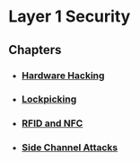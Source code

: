 # Layer 1 Security


## Chapters

- ### [Hardware Hacking](https://github.com/FloDevAT/Security-Documentation/tree/master/layer_1/hardware_hacking)
- ### [Lockpicking](https://github.com/FloDevAT/Security-Documentation/tree/master/lockpicking)
- ### [RFID and NFC](https://github.com/FloDevAT/Security-Documentation/tree/master/rfid_nfc)
- ### [Side Channel Attacks](https://github.com/FloDevAT/Security-Documentation/tree/master/side_channel_attacks)

